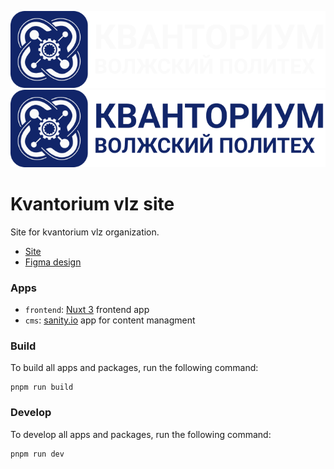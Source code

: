 [![logo](./.github/image/github-logo-dark.png#gh-dark-mode-only)
![logo](./.github/image/github-logo-light.png#gh-light-mode-only)
](http://www.kvantoriumvlz.ru)
# Kvantorium vlz site

Site for kvantorium vlz organization.

- [Site](https://www.kvantoriumvlz.ru/)
- [Figma design](https://www.figma.com/file/yjWZKtPlfDRIWbchSTia3m/kvantorium?node-id=315%3A1261)

### Apps

- `frontend`: [Nuxt 3](https://nuxt.com/) frontend app
- `cms`: [sanity.io](https://www.sanity.io/) app for content managment

### Build

To build all apps and packages, run the following command:

```
pnpm run build
```

### Develop

To develop all apps and packages, run the following command:

```
pnpm run dev
```

